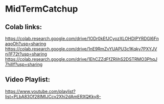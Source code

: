 # MidTermCatchup

## Colab links:
https://colab.research.google.com/drive/1ODr0kEfJCyozXLOHDlPYRDGl6FnaqoOh?usp=sharing
https://colab.research.google.com/drive/1nE9RmZvYUAPU3c1Kqky7PXYJVni1F72t?usp=sharing
https://colab.research.google.com/drive/1EhCZZdFfZRIihS2DSTRMO3PhqJ7hiIlf?usp=sharing

## Video Playlist:
https://www.youtube.com/playlist?list=PLbA83Of28IMIJCcv2Xhi2dAmERXQKky8-
